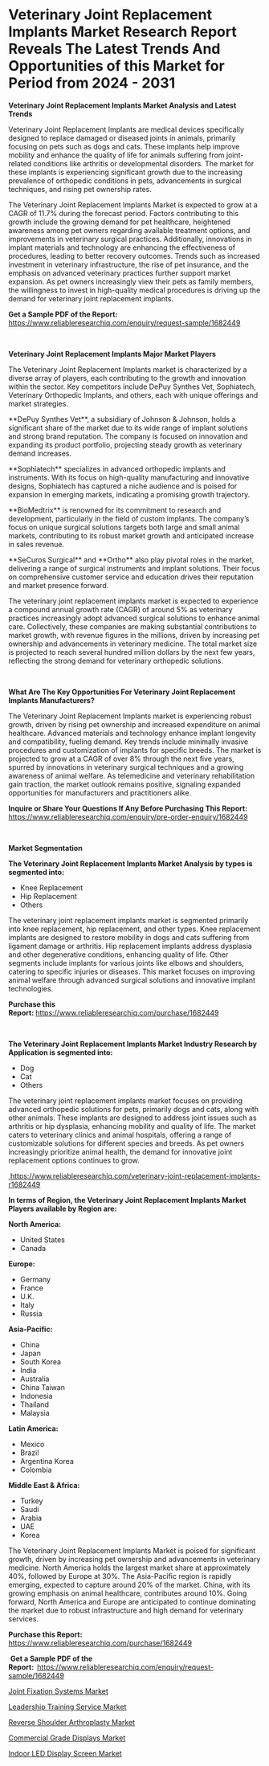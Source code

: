 <p><h1>Veterinary Joint Replacement Implants Market Research Report Reveals The Latest Trends And Opportunities of this Market for Period from 2024 - 2031</h1></p><p><strong>Veterinary Joint Replacement Implants Market Analysis and Latest Trends</strong></p>
<p><p>Veterinary Joint Replacement Implants are medical devices specifically designed to replace damaged or diseased joints in animals, primarily focusing on pets such as dogs and cats. These implants help improve mobility and enhance the quality of life for animals suffering from joint-related conditions like arthritis or developmental disorders. The market for these implants is experiencing significant growth due to the increasing prevalence of orthopedic conditions in pets, advancements in surgical techniques, and rising pet ownership rates.</p><p>The Veterinary Joint Replacement Implants Market is expected to grow at a CAGR of 11.7% during the forecast period. Factors contributing to this growth include the growing demand for pet healthcare, heightened awareness among pet owners regarding available treatment options, and improvements in veterinary surgical practices. Additionally, innovations in implant materials and technology are enhancing the effectiveness of procedures, leading to better recovery outcomes. Trends such as increased investment in veterinary infrastructure, the rise of pet insurance, and the emphasis on advanced veterinary practices further support market expansion. As pet owners increasingly view their pets as family members, the willingness to invest in high-quality medical procedures is driving up the demand for veterinary joint replacement implants.</p></p>
<p><strong>Get a Sample PDF of the Report:&nbsp;</strong> <a href="https://www.reliableresearchiq.com/enquiry/request-sample/1682449?utm_campaign=1412&utm_medium=2&utm_source=Github&utm_content=ia&utm_term=15102024&utm_id=veterinary-joint-replacement-implants">https://www.reliableresearchiq.com/enquiry/request-sample/1682449</a></p>
<p>&nbsp;</p>
<p><strong>Veterinary Joint Replacement Implants Major Market Players</strong></p>
<p><p>The Veterinary Joint Replacement Implants market is characterized by a diverse array of players, each contributing to the growth and innovation within the sector. Key competitors include DePuy Synthes Vet, Sophiatech, Veterinary Orthopedic Implants, and others, each with unique offerings and market strategies.</p><p>**DePuy Synthes Vet**, a subsidiary of Johnson & Johnson, holds a significant share of the market due to its wide range of implant solutions and strong brand reputation. The company is focused on innovation and expanding its product portfolio, projecting steady growth as veterinary demand increases.</p><p>**Sophiatech** specializes in advanced orthopedic implants and instruments. With its focus on high-quality manufacturing and innovative designs, Sophiatech has captured a niche audience and is poised for expansion in emerging markets, indicating a promising growth trajectory.</p><p>**BioMedtrix** is renowned for its commitment to research and development, particularly in the field of custom implants. The company’s focus on unique surgical solutions targets both large and small animal markets, contributing to its robust market growth and anticipated increase in sales revenue.</p><p>**SeCuros Surgical** and **Ortho** also play pivotal roles in the market, delivering a range of surgical instruments and implant solutions. Their focus on comprehensive customer service and education drives their reputation and market presence forward.</p><p>The veterinary joint replacement implants market is expected to experience a compound annual growth rate (CAGR) of around 5% as veterinary practices increasingly adopt advanced surgical solutions to enhance animal care. Collectively, these companies are making substantial contributions to market growth, with revenue figures in the millions, driven by increasing pet ownership and advancements in veterinary medicine. The total market size is projected to reach several hundred million dollars by the next few years, reflecting the strong demand for veterinary orthopedic solutions.</p></p>
<p>&nbsp;</p>
<p><strong>What Are The Key Opportunities For Veterinary Joint Replacement Implants Manufacturers?</strong></p>
<p><p>The Veterinary Joint Replacement Implants market is experiencing robust growth, driven by rising pet ownership and increased expenditure on animal healthcare. Advanced materials and technology enhance implant longevity and compatibility, fueling demand. Key trends include minimally invasive procedures and customization of implants for specific breeds. The market is projected to grow at a CAGR of over 8% through the next five years, spurred by innovations in veterinary surgical techniques and a growing awareness of animal welfare. As telemedicine and veterinary rehabilitation gain traction, the market outlook remains positive, signaling expanded opportunities for manufacturers and practitioners alike.</p></p>
<p><strong>Inquire or Share Your Questions If Any Before Purchasing This Report:</strong> <a href="https://www.reliableresearchiq.com/enquiry/pre-order-enquiry/1682449?utm_campaign=1412&utm_medium=2&utm_source=Github&utm_content=ia&utm_term=15102024&utm_id=veterinary-joint-replacement-implants">https://www.reliableresearchiq.com/enquiry/pre-order-enquiry/1682449</a></p>
<p>&nbsp;</p>
<p><strong>Market Segmentation</strong></p>
<p><strong>The Veterinary Joint Replacement Implants Market Analysis by types is segmented into:</strong></p>
<p><ul><li>Knee Replacement</li><li>Hip Replacement</li><li>Others</li></ul></p>
<p><p>The veterinary joint replacement implants market is segmented primarily into knee replacement, hip replacement, and other types. Knee replacement implants are designed to restore mobility in dogs and cats suffering from ligament damage or arthritis. Hip replacement implants address dysplasia and other degenerative conditions, enhancing quality of life. Other segments include implants for various joints like elbows and shoulders, catering to specific injuries or diseases. This market focuses on improving animal welfare through advanced surgical solutions and innovative implant technologies.</p></p>
<p><strong>Purchase this Report:&nbsp;</strong><a href="https://www.reliableresearchiq.com/purchase/1682449?utm_campaign=1412&utm_medium=2&utm_source=Github&utm_content=ia&utm_term=15102024&utm_id=veterinary-joint-replacement-implants">https://www.reliableresearchiq.com/purchase/1682449</a></p>
<p>&nbsp;</p>
<p><strong>The Veterinary Joint Replacement Implants Market Industry Research by Application is segmented into:</strong></p>
<p><ul><li>Dog</li><li>Cat</li><li>Others</li></ul></p>
<p><p>The veterinary joint replacement implants market focuses on providing advanced orthopedic solutions for pets, primarily dogs and cats, along with other animals. These implants are designed to address joint issues such as arthritis or hip dysplasia, enhancing mobility and quality of life. The market caters to veterinary clinics and animal hospitals, offering a range of customizable solutions for different species and breeds. As pet owners increasingly prioritize animal health, the demand for innovative joint replacement options continues to grow.</p></p>
<p><a href="https://www.reliableresearchiq.com/veterinary-joint-replacement-implants-r1682449?utm_campaign=1412&utm_medium=2&utm_source=Github&utm_content=ia&utm_term=15102024&utm_id=veterinary-joint-replacement-implants">&nbsp;https://www.reliableresearchiq.com/veterinary-joint-replacement-implants-r1682449</a></p>
<p><strong>In terms of Region, the Veterinary Joint Replacement Implants Market Players available by Region are:</strong></p>
<p>
    <p> <strong> North America: </strong>
        <ul>
            <li>United States</li>
            <li>Canada</li>
        </ul>
        </p> 
    <p> <strong> Europe: </strong>
        <ul>
            <li>Germany</li>
            <li>France</li>
            <li>U.K.</li>
            <li>Italy</li>
            <li>Russia</li>
        </ul>
        </p> 
    <p> <strong> Asia-Pacific: </strong>
        <ul>
            <li>China</li>
            <li>Japan</li>
            <li>South Korea</li>
            <li>India</li>
            <li>Australia</li>
            <li>China Taiwan</li>
            <li>Indonesia</li>
            <li>Thailand</li>
            <li>Malaysia</li>
        </ul>
        </p> 
    <p> <strong> Latin America: </strong>
        <ul>
            <li>Mexico</li>
            <li>Brazil</li>
            <li>Argentina Korea</li>
            <li>Colombia</li>
        </ul>
        </p> 
    <p> <strong> Middle East & Africa: </strong>
        <ul>
            <li>Turkey</li>
            <li>Saudi</li>
            <li>Arabia</li>
            <li>UAE</li>
            <li>Korea</li>
        </ul>
    </p>
    </p>
<p><p>The Veterinary Joint Replacement Implants Market is poised for significant growth, driven by increasing pet ownership and advancements in veterinary medicine. North America holds the largest market share at approximately 40%, followed by Europe at 30%. The Asia-Pacific region is rapidly emerging, expected to capture around 20% of the market. China, with its growing emphasis on animal healthcare, contributes around 10%. Going forward, North America and Europe are anticipated to continue dominating the market due to robust infrastructure and high demand for veterinary services.</p></p>
<p><strong>Purchase this Report: </strong><a href="https://www.reliableresearchiq.com/purchase/1682449?utm_campaign=1412&utm_medium=2&utm_source=Github&utm_content=ia&utm_term=15102024&utm_id=veterinary-joint-replacement-implants">https://www.reliableresearchiq.com/purchase/1682449</a></p>
<p>&nbsp;<strong>Get a Sample PDF of the Report:&nbsp;&nbsp;</strong><a href="https://www.reliableresearchiq.com/enquiry/request-sample/1682449?utm_campaign=1412&utm_medium=2&utm_source=Github&utm_content=ia&utm_term=15102024&utm_id=veterinary-joint-replacement-implants">https://www.reliableresearchiq.com/enquiry/request-sample/1682449</a></p>
<p><strong></strong></p>
<p><p><a href="https://github.com/delmasportse2/Market-Research-Report-List-1/blob/main/joint-fixation-systems-market.md?utm_campaign=1412&utm_medium=2&utm_source=Github&utm_content=ia&utm_term=15102024&utm_id=veterinary-joint-replacement-implants">Joint Fixation Systems Market</a></p><p><a href="https://www.linkedin.com/pulse/global-leadership-training-service-market-trends-forecasts-e9onc?trk=public_post_embed_feed-article-content&utm_campaign=1412&utm_medium=2&utm_source=Github&utm_content=ia&utm_term=15102024&utm_id=veterinary-joint-replacement-implants">Leadership Training Service Market</a></p><p><a href="https://github.com/shantaev7par/Market-Research-Report-List-1/blob/main/reverse-shoulder-arthroplasty-market.md?utm_campaign=1412&utm_medium=2&utm_source=Github&utm_content=ia&utm_term=15102024&utm_id=veterinary-joint-replacement-implants">Reverse Shoulder Arthroplasty Market</a></p><p><a href="https://www.linkedin.com/pulse/commercial-grade-displays-ecosystem-mapping-innovation-qcwsc?trk=public_post_embed_feed-article-content&utm_campaign=1412&utm_medium=2&utm_source=Github&utm_content=ia&utm_term=15102024&utm_id=veterinary-joint-replacement-implants">Commercial Grade Displays Market</a></p><p><a href="https://www.linkedin.com/pulse/indoor-led-display-screen-market-segmentation-in-depth-p4hrc?trk=public_post_embed_feed-article-content&utm_campaign=1412&utm_medium=2&utm_source=Github&utm_content=ia&utm_term=15102024&utm_id=veterinary-joint-replacement-implants">Indoor LED Display Screen Market</a></p></p>
